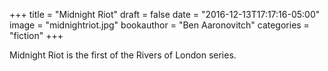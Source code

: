 +++
title = "Midnight Riot"
draft = false
date = "2016-12-13T17:17:16-05:00"
image = "midnightriot.jpg"
bookauthor = "Ben Aaronovitch"
categories = "fiction"
+++

Midnight Riot is the first of the Rivers of London series.
